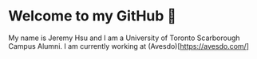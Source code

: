 # Welcome to my GitHub 👋

My name is Jeremy Hsu and I am a University of Toronto Scarborough Campus Alumni. I am currently working at (Avesdo)[https://avesdo.com/]

